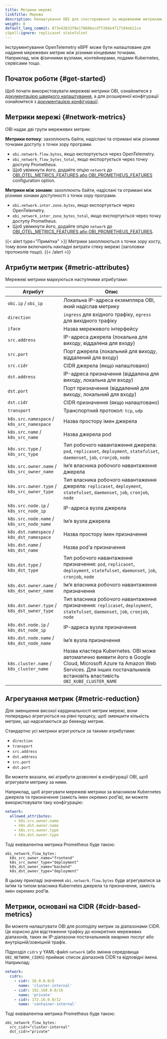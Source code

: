 ```yaml
---
title: Метрики мережі
linkTitle: Мережа
description: Налаштування OBI для спостереження за мережевими метриками між точками.
weight: 8
default_lang_commit: 873e42833f8e17860becdff26de4717194eb11ca
cSpell:ignore: replicaset statefulset
---
```


Інструментування OpenTelemetry eBPF може бути налаштоване для надання мережевих метрик між різними кінцевими точками. Наприклад, між фізичними вузлами, контейнерами, подами Kubernetes, сервісами тощо.

## Початок роботи {#get-started}

Щоб почати використовувати мережеві метрики OBI, ознайомтеся з [документацією швидкого налаштування](quickstart/), а для розширеної конфігурації ознайомтеся з [документацією конфігурації](config/).

## Метрики мережі {#network-metrics}

OBI надає дві групи мережевих метрик:

**Метрики потоку**: захоплюють байти, надіслані та отримані між різними точками доступу з точки зору програми.

- `obi.network.flow.bytes`, якщо експортується через OpenTelemetry.
- `obi_network_flow_bytes_total`, якщо експортується через точку доступу Prometheus.
- Щоб увімкнути його, додайте опцію `network` до [OBI_OTEL_METRICS_FEATURES або OBI_PROMETHEUS_FEATURES](../configure/export-data/) configuration option.

**Метрики між зонами**: захоплюють байти, надіслані та отримані між різними зонами доступності з точки зору програми.

- `obi.network.inter.zone.bytes`, якщо експортується через OpenTelemetry.
- `obi_network_inter_zone_bytes_total`, якщо експортується через точку доступу Prometheus.
- Щоб увімкнути його, додайте опцію `network` до [OBI_OTEL_METRICS_FEATURES або OBI_PROMETHEUS_FEATURES](../configure/export-data/).

{{< alert type="Примітка" >}} Метрики захоплюються з точки зору хосту, тому вони включають накладні витрати стеку мережі (заголовки протоколів тощо).
{{< /alert >}}

## Атрибути метрик {#metric-attributes}

Мережеві метрики маркуються наступними атрибутами:

| Атрибут                                     | Опис                                                                                                                                                                                         |
| ------------------------------------------- | -------------------------------------------------------------------------------------------------------------------------------------------------------------------------------------------- |
| `obi.ip` / `obi_ip`                         | Локальна IP-адреса екземпляра OBI, який надіслав метрику                                                                                                                                     |
| `direction`                                 | `ingress` для вхідного трафіку, `egress` для вихідного трафіку                                                                                                                               |
| `iface`                                     | Назва мережевого інтерфейсу                                                                                                                                                                  |
| `src.address`                               | IP-адреса джерела (локальна для виходу, віддалена для входу)                                                                                                                                 |
| `src.port`                                  | Порт джерела (локальний для виходу, віддалений для входу)                                                                                                                                    |
| `src.cidr`                                  | CIDR джерела (якщо налаштовано)                                                                                                                                                              |
| `dst.address`                               | IP-адреса призначення (віддалена для виходу, локальна для входу)                                                                                                                             |
| `dst.port`                                  | Порт призначення (віддалений для виходу, локальний для входу)                                                                                                                                |
| `dst.cidr`                                  | CIDR призначення (якщо налаштовано)                                                                                                                                                          |
| `transport`                                 | Транспортний протокол: `tcp`, `udp`                                                                                                                                                          |
| `k8s.src.namespace` / `k8s_src_namespace`   | Назва простору імен джерела                                                                                                                                                                  |
| `k8s.src.name` / `k8s_src_name`             | Назва джерела pod                                                                                                                                                                            |
| `k8s.src.type` / `k8s_src_type`             | Тип робочого навантаження джерела: `pod`, `replicaset`, `deployment`, `statefulset`, `daemonset`, `job`, `cronjob`, `node`                                                                   |
| `k8s.src.owner.name` / `k8s_src_owner_name` | Імʼя власника робочого навантаження джерела                                                                                                                                                  |
| `k8s.src.owner.type` / `k8s_src_owner_type` | Тип власника робочого навантаження джерела: `replicaset`, `deployment`, `statefulset`, `daemonset`, `job`, `cronjob`, `node`                                                                 |
| `k8s.src.node.ip` / `k8s_src_node_ip`       | IP-адреса вузла джерела                                                                                                                                                                      |
| `k8s.src.node.name` / `k8s_src_node_name`   | Імʼя вузла джерела                                                                                                                                                                           |
| `k8s.dst.namespace` / `k8s_dst_namespace`   | Назва простору імен призначення                                                                                                                                                              |
| `k8s.dst.name` / `k8s_dst_name`             | Назва podʼа призначення                                                                                                                                                                      |
| `k8s.dst.type` / `k8s_dst_type`             | Тип робочого навантаження призначення: `pod`, `replicaset`, `deployment`, `statefulset`, `daemonset`, `job`, `cronjob`, `node`                                                               |
| `k8s.dst.owner.name` / `k8s_dst_owner_name` | Імʼя власника робочого навантаження призначення                                                                                                                                              |
| `k8s.dst.owner.type` / `k8s_dst_owner_type` | Тип власника робочого навантаження призначення: `replicaset`, `deployment`, `statefulset`, `daemonset`, `job`, `cronjob`, `node`                                                             |
| `k8s.dst.node.ip` / `k8s_dst_node_ip`       | IP-адреса вузла призначення                                                                                                                                                                  |
| `k8s.dst.node.name` / `k8s_dst_node_name`   | Імʼя вузла призначення                                                                                                                                                                       |
| `k8s.cluster.name` / `k8s_cluster_name`     | Назва кластера Kubernetes. OBI може автоматично виявити його в Google Cloud, Microsoft Azure та Amazon Web Services. Для інших постачальників встановіть властивість `OBI_KUBE_CLUSTER_NAME` |

## Агрегування метрик {#metric-reduction}

Для зменшення високої кардинальності метрик мережі, вони попередньо агрегуються на рівні процесу, щоб зменшити кількість метрик, що надсилаються до бекенду метрик.

Стандартно усі метрики агрегуються за такими атрибутами:

- `direction`
- `transport`
- `src.address`
- `dst.address`
- `src.port`
- `dst.port`

Ви можете вказати, які атрибути дозволені в конфігурації OBI, щоб агрегувати метрику за ними.

Наприклад, щоб агрегувати мережеві метрики за власником Kubernetes джерела та призначення (замість імен окремих podʼів), ви можете використовувати таку конфігурацію:

```yaml
network:
  allowed_attributes:
    - k8s.src.owner.name
    - k8s.dst.owner.name
    - k8s.src.owner.type
    - k8s.dst.owner.type
```

Тоді еквівалентна метрика Prometheus буде такою:

```text
obi_network_flow_bytes:
  k8s_src_owner_name="frontend"
  k8s_src_owner_type="deployment"
  k8s_dst_owner_name="backend"
  k8s_dst_owner_type="deployment"
```

В цьому прикладі значення `obi.network.flow.bytes` буде агрегуватися за імʼям та типом власника Kubernetes джерела та призначення, замість імен окремих podʼів.

## Метрики, основані на CIDR {#cidr-based-metrics}

Ви можете налаштувати OBI для розподілу метрик за діапазонами CIDR. Це корисно для відстеження трафіку до конкретних мережевих діапазонів, таких як IP-діапазони постачальників хмарних послуг або внутрішній/зовнішній трафік.

Підрозділ `cidrs` у YAML-файлі `network` (або змінна середовища `OBI_NETWORK_CIDRS`) приймає список діапазонів CIDR та відповідні імена. Наприклад:

```yaml
network:
  cidrs:
    - cidr: 10.0.0.0/8
      name: 'cluster-internal'
    - cidr: 192.168.0.0/16
      name: 'private'
    - cidr: 172.16.0.0/12
      name: 'container-internal'
```

Тоді еквівалентна метрика Prometheus буде такою:

```text
obi_network_flow_bytes:
  src_cidr="cluster-internal"
  dst_cidr="private"
```
